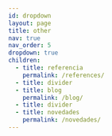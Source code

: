 ```yaml
---
id: dropdown
layout: page
title: other
nav: true
nav_order: 5
dropdown: true
children:
  - title: referencia
    permalink: /references/
  - title: divider
  - title: blog
    permalink: /blog/
  - title: divider
  - title: novedades
    permalink: /novedades/
---
```

